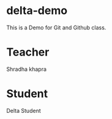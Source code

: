# delta-demo
This is a Demo for Git and Github class.

# Teacher
Shradha khapra

# Student  
Delta Student